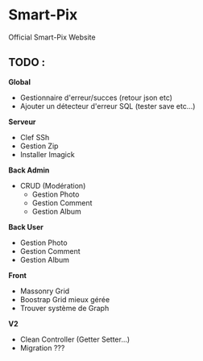 # Smart-Pix
Official Smart-Pix Website

## TODO :
**Global**
 - Gestionnaire d'erreur/succes (retour json etc)
 - Ajouter un détecteur d'erreur SQL (tester save etc...)

**Serveur**
- Clef SSh
- Gestion Zip
- Installer Imagick

**Back Admin**
- CRUD (Modération)
    - Gestion Photo
    - Gestion Comment
    - Gestion Album

**Back User**
 - Gestion Photo
 - Gestion Comment
 - Gestion Album

**Front**
- Massonry Grid
- Boostrap Grid mieux gérée
- Trouver système de Graph

**V2**
- Clean Controller (Getter Setter...)
- Migration ???
